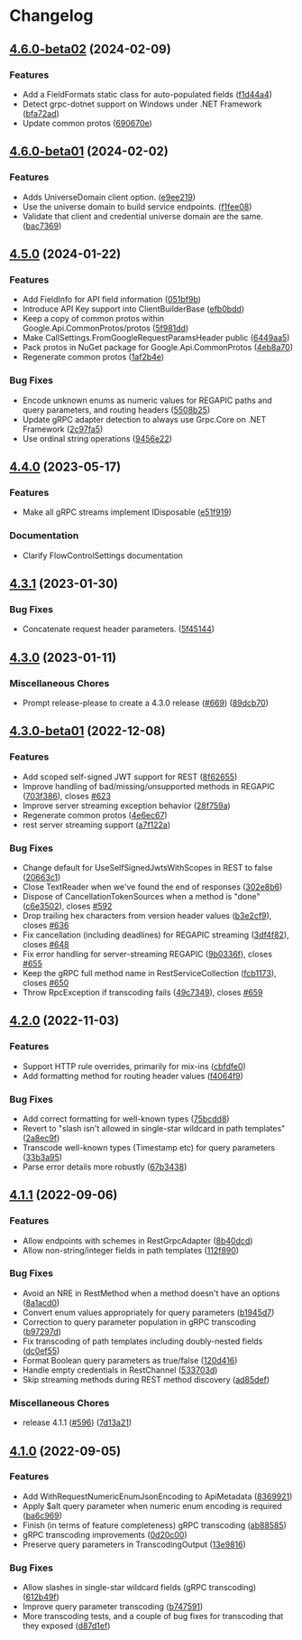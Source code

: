 # Changelog

## [4.6.0-beta02](https://github.com/googleapis/gax-dotnet/compare/Google.Api.Gax-4.6.0-beta01...Google.Api.Gax-4.6.0-beta02) (2024-02-09)


### Features

* Add a FieldFormats static class for auto-populated fields ([f1d44a4](https://github.com/googleapis/gax-dotnet/commit/f1d44a4228ef59a76c5d9c03be857050be64e52e))
* Detect grpc-dotnet support on Windows under .NET Framework ([bfa72ad](https://github.com/googleapis/gax-dotnet/commit/bfa72add6d62740498aae9b4077f00c8a1a65506))
* Update common protos ([690670e](https://github.com/googleapis/gax-dotnet/commit/690670e2dcc8b43795bdb54a94cfb20efefc348b))

## [4.6.0-beta01](https://github.com/googleapis/gax-dotnet/compare/Google.Api.Gax-4.5.0...Google.Api.Gax-4.6.0-beta01) (2024-02-02)


### Features

* Adds UniverseDomain client option. ([e9ee219](https://github.com/googleapis/gax-dotnet/commit/e9ee219dc7268b4a2ab7842d309a55970d60003e))
* Use the universe domain to build service endpoints. ([f1fee08](https://github.com/googleapis/gax-dotnet/commit/f1fee0868b624f0f3ebecb44b405381b74d9415b))
* Validate that client and credential universe domain are the same. ([bac7369](https://github.com/googleapis/gax-dotnet/commit/bac7369d11e80a47c08fe2e384db02095b240324))

## [4.5.0](https://github.com/googleapis/gax-dotnet/compare/Google.Api.Gax-4.4.0...Google.Api.Gax-4.5.0) (2024-01-22)


### Features

* Add FieldInfo for API field information ([051bf9b](https://github.com/googleapis/gax-dotnet/commit/051bf9be21046f1e8b69fb9518da813d32ad488a))
* Introduce API Key support into ClientBuilderBase ([efb0bdd](https://github.com/googleapis/gax-dotnet/commit/efb0bdd3c44d0b14efd340f9b69e96da37106cd2))
* Keep a copy of common protos within Google.Api.CommonProtos/protos ([5f981dd](https://github.com/googleapis/gax-dotnet/commit/5f981ddd17370983c21e12e5f96129e3b1144b52))
* Make CallSettings.FromGoogleRequestParamsHeader public ([6449aa5](https://github.com/googleapis/gax-dotnet/commit/6449aa50b423f2ca4ea31f0d7483cbc629f7c67c))
* Pack protos in NuGet package for Google.Api.CommonProtos ([4eb8a70](https://github.com/googleapis/gax-dotnet/commit/4eb8a70d30399a0bb8209ed2b1bea6ea528418da))
* Regenerate common protos ([1af2b4e](https://github.com/googleapis/gax-dotnet/commit/1af2b4e3ecbf879d655e6dd804a8bd423123b028))


### Bug Fixes

* Encode unknown enums as numeric values for REGAPIC paths and query parameters, and routing headers ([5508b25](https://github.com/googleapis/gax-dotnet/commit/5508b2551e46503e86626908b9b2bd60fa46854e))
* Update gRPC adapter detection to always use Grpc.Core on .NET Framework ([2c97fa5](https://github.com/googleapis/gax-dotnet/commit/2c97fa56c7d1988fc0c9576c18edccbee7c2d5c2))
* Use ordinal string operations ([9456e22](https://github.com/googleapis/gax-dotnet/commit/9456e228162f8baf7c6a559e9ac4d5d1bb982848))

## [4.4.0](https://github.com/googleapis/gax-dotnet/compare/Google.Api.Gax-4.3.1...Google.Api.Gax-4.4.0) (2023-05-17)


### Features

* Make all gRPC streams implement IDisposable ([e51f919](https://github.com/googleapis/gax-dotnet/commit/e51f919665873bb66b00483a1e9ac94d47707131))


### Documentation

* Clarify FlowControlSettings documentation


## [4.3.1](https://github.com/googleapis/gax-dotnet/compare/Google.Api.Gax-4.3.0...Google.Api.Gax-4.3.1) (2023-01-30)


### Bug Fixes

* Concatenate request header parameters. ([5f45144](https://github.com/googleapis/gax-dotnet/commit/5f45144254a77b3ca436e3d86f4e964543ca9d9a))

## [4.3.0](https://github.com/googleapis/gax-dotnet/compare/Google.Api.Gax-4.3.0-beta01...Google.Api.Gax-4.3.0) (2023-01-11)


### Miscellaneous Chores

* Prompt release-please to create a 4.3.0 release ([#669](https://github.com/googleapis/gax-dotnet/issues/669)) ([89dcb70](https://github.com/googleapis/gax-dotnet/commit/89dcb700703b3908f7a50f75c4074103416e796a))

## [4.3.0-beta01](https://github.com/googleapis/gax-dotnet/compare/Google.Api.Gax-4.3.0...Google.Api.Gax-4.3.0-beta01) (2022-12-08)


### Features

* Add scoped self-signed JWT support for REST ([8f62655](https://github.com/googleapis/gax-dotnet/commit/8f6265559d516cf09b7265e6d3c0a56621ad0419))
* Improve handling of bad/missing/unsupported methods in REGAPIC ([703f386](https://github.com/googleapis/gax-dotnet/commit/703f386c67b39b9bf128e6aa3e901b422effb908)), closes [#623](https://github.com/googleapis/gax-dotnet/issues/623)
* Improve server streaming exception behavior ([28f759a](https://github.com/googleapis/gax-dotnet/commit/28f759afd8fb247a95a1cce157162d64fcc16de2))
* Regenerate common protos ([4e6ec67](https://github.com/googleapis/gax-dotnet/commit/4e6ec674c091fbda6c11bb3d73db2c2d5f3cc7a8))
* rest server streaming support ([a7f122a](https://github.com/googleapis/gax-dotnet/commit/a7f122a4108ad940ef460dbb15c0ab7b2edfb46d))


### Bug Fixes

* Change default for UseSelfSignedJwtsWithScopes in REST to false ([20663c1](https://github.com/googleapis/gax-dotnet/commit/20663c158c8675c008237196c8b3faa53c1f2437))
* Close TextReader when we've found the end of responses ([302e8b6](https://github.com/googleapis/gax-dotnet/commit/302e8b6493340214f5f78d174385cd15d0ff7bd9))
* Dispose of CancellationTokenSources when a method is "done" ([c6e3502](https://github.com/googleapis/gax-dotnet/commit/c6e35020ff72b74ac2c6eb4321137cfac6229d64)), closes [#592](https://github.com/googleapis/gax-dotnet/issues/592)
* Drop trailing hex characters from version header values ([b3e2cf9](https://github.com/googleapis/gax-dotnet/commit/b3e2cf9e91dd3ce3b626a4f002a68a5f666caf9f)), closes [#636](https://github.com/googleapis/gax-dotnet/issues/636)
* Fix cancellation (including deadlines) for REGAPIC streaming ([3df4f82](https://github.com/googleapis/gax-dotnet/commit/3df4f82712f3ed308432cc28d11636703495e946)), closes [#648](https://github.com/googleapis/gax-dotnet/issues/648)
* Fix error handling for server-streaming REGAPIC ([9b0336f](https://github.com/googleapis/gax-dotnet/commit/9b0336f7745539766134d95bb7ec4021ae04ec09)), closes [#655](https://github.com/googleapis/gax-dotnet/issues/655)
* Keep the gRPC full method name in RestServiceCollection ([fcb1173](https://github.com/googleapis/gax-dotnet/commit/fcb1173bbc867a223e6d6a32e5a9f3bdd2b8a29f)), closes [#650](https://github.com/googleapis/gax-dotnet/issues/650)
* Throw RpcException if transcoding fails ([49c7349](https://github.com/googleapis/gax-dotnet/commit/49c7349049384670d50748a7c806e273542c22a7)), closes [#659](https://github.com/googleapis/gax-dotnet/issues/659)

## [4.2.0](https://github.com/googleapis/gax-dotnet/compare/Google.Api.Gax-4.1.1...Google.Api.Gax-4.2.0) (2022-11-03)

### Features

* Support HTTP rule overrides, primarily for mix-ins ([cbfdfe0](https://github.com/googleapis/gax-dotnet/commit/cbfdfe0fce202b990f9e9aed94cdb56d94541ea9))
* Add formatting method for routing header values ([f4064f9](https://github.com/googleapis/gax-dotnet/commit/f4064f9e5d2cb94d157445751b20acef5b5f7472))

### Bug Fixes

* Add correct formatting for well-known types ([75bcdd8](https://github.com/googleapis/gax-dotnet/commit/75bcdd86a539ffa9cace9f08f7b483acb4451818))
* Revert to "slash isn't allowed in single-star wildcard in path templates" ([2a8ec9f](https://github.com/googleapis/gax-dotnet/commit/2a8ec9f18288cb622196645d03c43f3cdf816dcc))
* Transcode well-known types (Timestamp etc) for query parameters ([33b3a95](https://github.com/googleapis/gax-dotnet/commit/33b3a9520ab01c8200677f534b87dd13c27bd66f))
* Parse error details more robustly ([67b3438](https://github.com/googleapis/gax-dotnet/commit/67b34387f4e06fd9dc11b46cde95aaa9b636d330))

## [4.1.1](https://github.com/googleapis/gax-dotnet/compare/Google.Api.Gax-4.1.0...Google.Api.Gax-4.1.1) (2022-09-06)


### Features

* Allow endpoints with schemes in RestGrpcAdapter ([8b40dcd](https://github.com/googleapis/gax-dotnet/commit/8b40dcdfe4028b2a7db2e6ef8c968da6aa64207e))
* Allow non-string/integer fields in path templates ([112f890](https://github.com/googleapis/gax-dotnet/commit/112f89053e22dff2b9a44622b472ca29ffa8eb87))


### Bug Fixes

* Avoid an NRE in RestMethod when a method doesn't have an options ([8a1acd0](https://github.com/googleapis/gax-dotnet/commit/8a1acd0a8288ddd43e9c11c43d851827e3cf3e15))
* Convert enum values appropriately for query parameters ([b1945d7](https://github.com/googleapis/gax-dotnet/commit/b1945d7c7ec51947fe26a5f805ea0b4c2f816233))
* Correction to query parameter population in gRPC transcoding ([b97297d](https://github.com/googleapis/gax-dotnet/commit/b97297dabd26fbfe2167d6cdf4fada50895d0743))
* Fix transcoding of path templates including doubly-nested fields ([dc0ef55](https://github.com/googleapis/gax-dotnet/commit/dc0ef55797a4672e4b500a18d4c875cc1f9804a7))
* Format Boolean query parameters as true/false ([120d416](https://github.com/googleapis/gax-dotnet/commit/120d416675869dce99b04c3784c72a98c79ade64))
* Handle empty credentials in RestChannel ([533703d](https://github.com/googleapis/gax-dotnet/commit/533703d969722c9262b72f95851677e48451c01d))
* Skip streaming methods during REST method discovery ([ad85def](https://github.com/googleapis/gax-dotnet/commit/ad85deff827a79ec480e3469ec3df24a94ce3413))


### Miscellaneous Chores

* release 4.1.1 ([#596](https://github.com/googleapis/gax-dotnet/issues/596)) ([7d13a21](https://github.com/googleapis/gax-dotnet/commit/7d13a21c60a124a3345acf4c91d3671c8b498718))

## [4.1.0](https://github.com/googleapis/gax-dotnet/compare/Google.Api.Gax-4.0.0...Google.Api.Gax-4.1.0) (2022-09-05)


### Features

* Add WithRequestNumericEnumJsonEncoding to ApiMetadata ([8369921](https://github.com/googleapis/gax-dotnet/commit/8369921fe07d9dad1371905afb446f30524a3bda))
* Apply $alt query parameter when numeric enum encoding is required ([ba6c969](https://github.com/googleapis/gax-dotnet/commit/ba6c969097576c926c98c47e55901b8023abbe40))
* Finish (in terms of feature completeness) gRPC transcoding ([ab88585](https://github.com/googleapis/gax-dotnet/commit/ab88585d417c2102f6959b17795648a0a5fe2906))
* gRPC transcoding improvements ([0d20c00](https://github.com/googleapis/gax-dotnet/commit/0d20c005da086c3c1cadd835f43aea58fc4a6668))
* Preserve query parameters in TranscodingOutput ([13e9816](https://github.com/googleapis/gax-dotnet/commit/13e981697877098b3cc5f4ea8fd7950927a396a0))


### Bug Fixes

* Allow slashes in single-star wildcard fields (gRPC transcoding) ([612b49f](https://github.com/googleapis/gax-dotnet/commit/612b49f16c24bfce244f734ceb2e1326cf1e297d))
* Improve query parameter transcoding ([b747591](https://github.com/googleapis/gax-dotnet/commit/b74759126dd91cdf6f28626489dfee69fd9c200d))
* More transcoding tests, and a couple of bug fixes for transcoding that they exposed ([d87d1ef](https://github.com/googleapis/gax-dotnet/commit/d87d1efa314c07057781adf8326a203f77aad1f0))
